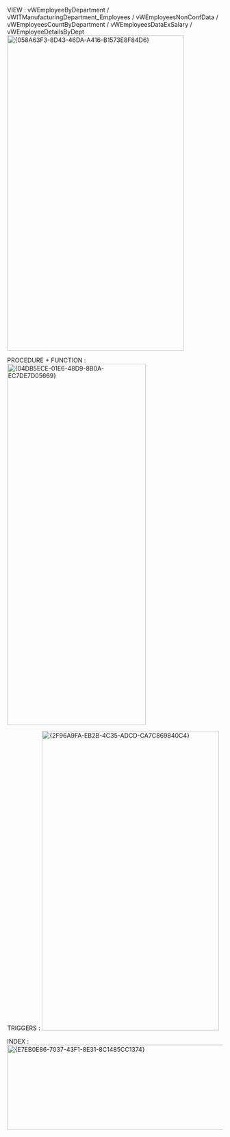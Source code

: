 VIEW : vWEmployeeByDepartment / vWITManufacturingDepartment_Employees / vWEmployeesNonConfData / vWEmployeesCountByDepartment / vWEmployeesDataExSalary / vWEmployeeDetailsByDept
<img width="413" height="735" alt="{058A63F3-8D43-46DA-A416-B1573E8F84D6}" src="https://github.com/user-attachments/assets/f7399be9-e4d8-4c46-aaf0-4926300238c7" />



PROCEDURE + FUNCTION :  
<img width="324" height="842" alt="{04DB5ECE-01E6-48D9-8B0A-EC7DE7D05669}" src="https://github.com/user-attachments/assets/ab2d9ceb-056f-4aaf-9e10-85496e7f7b33" />




TRIGGERS : 
<img width="414" height="698" alt="{2F96A9FA-EB2B-4C35-ADCD-CA7C869840C4}" src="https://github.com/user-attachments/assets/24cdebf5-1ce0-4e41-a6d9-6806399d9626" />

INDEX : 
<img width="913" height="198" alt="{E7EB0E86-7037-43F1-8E31-8C1485CC1374}" src="https://github.com/user-attachments/assets/00ea434e-d888-41fa-9a64-20bcaf3864b5" />
